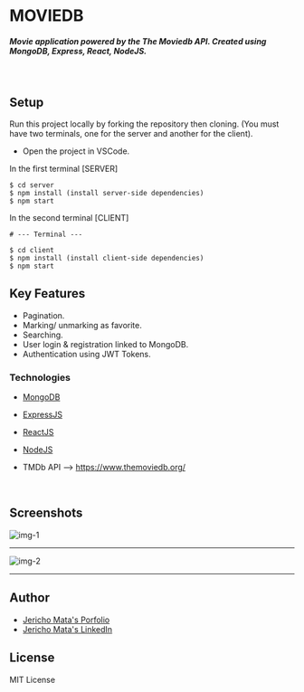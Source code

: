 <H1 align ="left" > MOVIEDB  </h1>
<h5  align ="left"> 
Movie application powered by the The Moviedb API. Created using MongoDB, Express, React, NodeJS. 
<h5>
<br/>

## Setup

Run this project locally by forking the repository then cloning. (You must have two terminals, one for the server and another for the client).

- Open the project in VSCode.

In the first terminal [SERVER]

```
$ cd server
$ npm install (install server-side dependencies)
$ npm start
```

In the second terminal [CLIENT]

```
# --- Terminal ---

$ cd client
$ npm install (install client-side dependencies)
$ npm start 
```

##  Key Features

- Pagination.
- Marking/ unmarking as favorite.
- Searching.
- User login & registration linked to MongoDB.
- Authentication using JWT Tokens.

### Technologies

- [MongoDB]()

- [ExpressJS]()

- [ReactJS]()

- [NodeJS]()

- TMDb API --> https://www.themoviedb.org/

<br/>

 ##  Screenshots 
 
![img-1](../screenshots/home.png)
---- -
![img-2](../screenshots/details.png)
---- -
<!-- ![img-3](../screenshots/login.png)
---- -
![img-4](../screenshots/register.png)
---- -
![img-5](../screenshots/watchlist.png)
---- -
![img-6](../screenshots/search.png) -->

## Author
- [Jericho Mata's Porfolio](https://jerichomata.com/)
- [Jericho Mata's LinkedIn](https://www.linkedin.com/in/jerichomata/)

## License

MIT License
